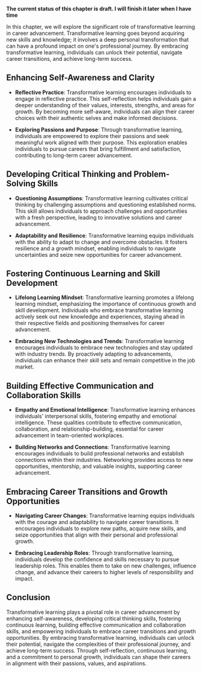 **The current status of this chapter is draft. I will finish it later when I have time**

In this chapter, we will explore the significant role of transformative learning in career advancement. Transformative learning goes beyond acquiring new skills and knowledge; it involves a deep personal transformation that can have a profound impact on one's professional journey. By embracing transformative learning, individuals can unlock their potential, navigate career transitions, and achieve long-term success.

Enhancing Self-Awareness and Clarity
------------------------------------

* **Reflective Practice**: Transformative learning encourages individuals to engage in reflective practice. This self-reflection helps individuals gain a deeper understanding of their values, interests, strengths, and areas for growth. By becoming more self-aware, individuals can align their career choices with their authentic selves and make informed decisions.

* **Exploring Passions and Purpose**: Through transformative learning, individuals are empowered to explore their passions and seek meaningful work aligned with their purpose. This exploration enables individuals to pursue careers that bring fulfillment and satisfaction, contributing to long-term career advancement.

Developing Critical Thinking and Problem-Solving Skills
-------------------------------------------------------

* **Questioning Assumptions**: Transformative learning cultivates critical thinking by challenging assumptions and questioning established norms. This skill allows individuals to approach challenges and opportunities with a fresh perspective, leading to innovative solutions and career advancement.

* **Adaptability and Resilience**: Transformative learning equips individuals with the ability to adapt to change and overcome obstacles. It fosters resilience and a growth mindset, enabling individuals to navigate uncertainties and seize new opportunities for career advancement.

Fostering Continuous Learning and Skill Development
---------------------------------------------------

* **Lifelong Learning Mindset**: Transformative learning promotes a lifelong learning mindset, emphasizing the importance of continuous growth and skill development. Individuals who embrace transformative learning actively seek out new knowledge and experiences, staying ahead in their respective fields and positioning themselves for career advancement.

* **Embracing New Technologies and Trends**: Transformative learning encourages individuals to embrace new technologies and stay updated with industry trends. By proactively adapting to advancements, individuals can enhance their skill sets and remain competitive in the job market.

Building Effective Communication and Collaboration Skills
---------------------------------------------------------

* **Empathy and Emotional Intelligence**: Transformative learning enhances individuals' interpersonal skills, fostering empathy and emotional intelligence. These qualities contribute to effective communication, collaboration, and relationship-building, essential for career advancement in team-oriented workplaces.

* **Building Networks and Connections**: Transformative learning encourages individuals to build professional networks and establish connections within their industries. Networking provides access to new opportunities, mentorship, and valuable insights, supporting career advancement.

Embracing Career Transitions and Growth Opportunities
-----------------------------------------------------

* **Navigating Career Changes**: Transformative learning equips individuals with the courage and adaptability to navigate career transitions. It encourages individuals to explore new paths, acquire new skills, and seize opportunities that align with their personal and professional growth.

* **Embracing Leadership Roles**: Through transformative learning, individuals develop the confidence and skills necessary to pursue leadership roles. This enables them to take on new challenges, influence change, and advance their careers to higher levels of responsibility and impact.

Conclusion
----------

Transformative learning plays a pivotal role in career advancement by enhancing self-awareness, developing critical thinking skills, fostering continuous learning, building effective communication and collaboration skills, and empowering individuals to embrace career transitions and growth opportunities. By embracing transformative learning, individuals can unlock their potential, navigate the complexities of their professional journey, and achieve long-term success. Through self-reflection, continuous learning, and a commitment to personal growth, individuals can shape their careers in alignment with their passions, values, and aspirations.
